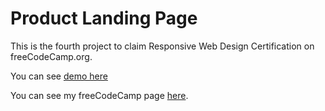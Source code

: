# Product Landing Page

This is the fourth project to claim Responsive Web Design Certification on freeCodeCamp.org.

You can see [demo here](https://codepen.io/Boltaeva/pen/abbOwqg)

You can see my freeCodeCamp page [here](https://www.freecodecamp.org/umida-boltaeva).
